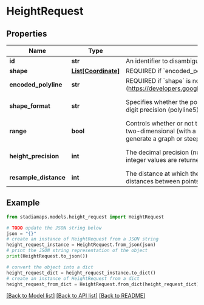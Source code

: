 # HeightRequest


## Properties

Name | Type | Description | Notes
------------ | ------------- | ------------- | -------------
**id** | **str** | An identifier to disambiguate requests (echoed by the server). | [optional] 
**shape** | [**List[Coordinate]**](Coordinate.md) | REQUIRED if &#x60;encoded_polyline&#x60; is not present. | [optional] 
**encoded_polyline** | **str** | REQUIRED if &#x60;shape&#x60; is not present. An encoded polyline (https://developers.google.com/maps/documentation/utilities/polylinealgorithm). | [optional] 
**shape_format** | **str** | Specifies whether the polyline is encoded with 6 digit precision (polyline6) or 5 digit precision (polyline5). | [optional] [default to 'polyline6']
**range** | **bool** | Controls whether or not the returned array is one-dimensional (height only) or two-dimensional (with a range and height). The range dimension can be used to generate a graph or steepness gradient along a route. | [optional] [default to False]
**height_precision** | **int** | The decimal precision (number of digits after the point) of the output. When 0, integer values are returned. Valid values are 0, 1, and 2. | [optional] [default to 0]
**resample_distance** | **int** | The distance at which the input polyline should be sampled to provide uniform distances between points. If not set, the input shape will be used as-is. | [optional] 

## Example

```python
from stadiamaps.models.height_request import HeightRequest

# TODO update the JSON string below
json = "{}"
# create an instance of HeightRequest from a JSON string
height_request_instance = HeightRequest.from_json(json)
# print the JSON string representation of the object
print(HeightRequest.to_json())

# convert the object into a dict
height_request_dict = height_request_instance.to_dict()
# create an instance of HeightRequest from a dict
height_request_from_dict = HeightRequest.from_dict(height_request_dict)
```
[[Back to Model list]](../README.md#documentation-for-models) [[Back to API list]](../README.md#documentation-for-api-endpoints) [[Back to README]](../README.md)


